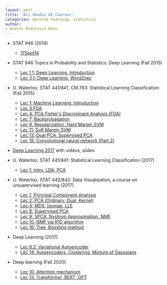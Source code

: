 ```yaml
---
layout: post
title: "Ali Ghodsi AI Courses"
categories: machine learning, statistics
author:
- Andrei Radulescu-Banu
---
```


* STAT 946 (2014)
  * [17Sept14](https://www.youtube.com/watch?v=ognicHQctCU)

* STAT 946 Topics in Probability and Statistics: Deep Learning (Fall 2015)
  * [Lec 1,1: Deep Learning, Introduction](https://www.youtube.com/watch?v=fyAZszlPphs)
  * [Lec 3,1: Deep Learning, Word2vec](https://www.youtube.com/watch?v=TsEGsdVJjuA)


* U. Waterloo, STAT 441/841, CM 763: Statistical Learning Classification (Fall 2015)
  * [Lec 1: Machine Learning, Introduction](https://www.youtube.com/watch?v=3R2mG7tlbgw)
  * [Lec 3 FDA](https://www.youtube.com/watch?v=qL1OaF5eBvc)
  * [Lec 4: PCA,Fisher's Discriminant Analysis (FDA)](https://www.youtube.com/watch?v=hGKt0yy9q_E)
  * [Lec 7: Backpropagation](https://www.youtube.com/watch?v=J6hcu87NZWE)
  * [Lec 9, Regularization, Hard Margin SVM](https://www.youtube.com/watch?v=SHBFk1ULNlE)
  * [Lec 11: Soft Margin SVM](https://www.youtube.com/watch?v=iZ3HF2_vF2c)
  * [Lec 13: Dual PCA, Supervised PCA](https://www.youtube.com/watch?v=ulLgihKiNY0)
  * [Lec 18: Convolutional neural network (Part 2)](https://www.youtube.com/watch?v=8LBmeXKcjRI)

* [Deep Learning 2017](https://uwaterloo.ca/data-analytics/teaching/deep-learning-2017) with videos, slides

* U. Waterloo, STAT 441/841: Statistical Learning Classification (2017)
  * [Lec 1: Intro, LDA, PCA](https://www.youtube.com/watch?v=VR5ZRr4QOYk)

* U. Waterloo, STAT 442/842: Data Visualization, a course on unsupervised learning (2017)
  * [Lec 1, Principal Component Analysis](https://www.youtube.com/watch?v=L-pQtGm3VS8)
  * [Lec 2: PCA (Ordinary, Dual, Kernel)](https://www.youtube.com/watch?v=jeOEXCFK30M)
  * [Lec 4: MDS, Isomap, LLE](https://www.youtube.com/watch?v=RPjPLlGefzw)
  * [Lec 8: Supervised PCA](https://www.youtube.com/watch?v=DkdrFwevais)
  * [Lec 9: SPCA, Nystrom Approximation, NMF](https://www.youtube.com/watch?v=P5Pu1o7w3TM)
  * [Lec 10: NMF via R1D algorithm](https://www.youtube.com/watch?v=_p72JZPO65E)
  * [Lec 16: Tree, Boosting method](https://www.youtube.com/watch?v=lTCaEwhnDdw)

* Deep Learning (2017)
  * [Lec 6.2: Variational Autoencoder](https://www.youtube.com/watch?v=uaaqyVS9-rM)
  * [Lec 14: Autoencoders, Clustering, Mixture of Gaussians](https://www.youtube.com/watch?v=Q6U3gpzwnx0)

* Deep learning (Fall 2020)
  * [Lec 10: Attention mechanism](https://www.youtube.com/watch?v=WFcH7kRNEBc)
  * [Lec 13: Transformer, BERT, GPT](https://www.youtube.com/watch?v=APzuQoScLfc)



